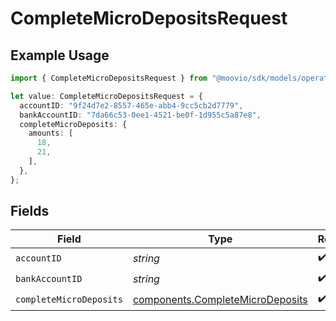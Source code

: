 # CompleteMicroDepositsRequest

## Example Usage

```typescript
import { CompleteMicroDepositsRequest } from "@moovio/sdk/models/operations";

let value: CompleteMicroDepositsRequest = {
  accountID: "9f24d7e2-8557-465e-abb4-9cc5cb2d7779",
  bankAccountID: "7da66c53-0ee1-4521-be0f-1d955c5a87e8",
  completeMicroDeposits: {
    amounts: [
      18,
      21,
    ],
  },
};
```

## Fields

| Field                                                                                | Type                                                                                 | Required                                                                             | Description                                                                          |
| ------------------------------------------------------------------------------------ | ------------------------------------------------------------------------------------ | ------------------------------------------------------------------------------------ | ------------------------------------------------------------------------------------ |
| `accountID`                                                                          | *string*                                                                             | :heavy_check_mark:                                                                   | N/A                                                                                  |
| `bankAccountID`                                                                      | *string*                                                                             | :heavy_check_mark:                                                                   | N/A                                                                                  |
| `completeMicroDeposits`                                                              | [components.CompleteMicroDeposits](../../models/components/completemicrodeposits.md) | :heavy_check_mark:                                                                   | N/A                                                                                  |